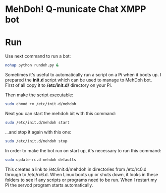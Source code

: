 MehDoh! Q-municate Chat XMPP bot
===============

# Run
Use next command to run a bot:
```bash
nohup python rundoh.py &
```

Sometimes it's useful to automatically run a script on a Pi when it boots up.
I prepared the **init.d** script which can be used to manage to MehDoh bot.
First of all copy it to **/etc/init.d/** directory on your Pi.

Then make the script executable:
```bash
sudo chmod +x /etc/init.d/mehdoh
```

Next you can start the mehdoh bit with this command:
```bash
sudo /etc/init.d/mehdoh start
```

...and stop it again with this one:
```bash
sudo /etc/init.d/mehdoh stop
```

In order to make the bot run on start up, it's necessary to run this command:
```bash
sudo update-rc.d mehdoh defaults
```

This creates a link to /etc/init.d/mehdoh in directories from /etc/rc0.d through to /etc/rc6.d. When Linux boots up or shuts down, it looks in these folders to see if any scripts or programs need to be run. When I restart my Pi the servod program starts automatically.
